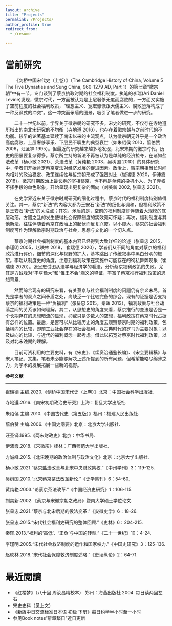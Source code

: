 ```yaml
---
layout: archive
title: "Projects"
permalink: /Projects/
author_profile: true
redirect_from:
  - /resume

---
```


當前研究
======

&emsp;&emsp;《剑桥中国宋代史（上卷）》（The Cambridge History of China, Volume 5 The Five Dynasties and Sung China, 960-1279 AD, Part 1）的第七章“徽宗朝”中有一节，专门谈到了蔡京执政时期的社会福利制度。执笔的李瑞(Ari Daniel Levine)发现，徽宗时代，一方面被认为是上层奢侈无度而腐败的，一方面又实施了空前程度的社会福利政策，“理想主义、宽宏慷慨跟犬儒主义、腐败堕落构成了一种反讽式的冲突”。这一冲突而矛盾的图景，吸引了笔者做进一步的研究。

&emsp;&emsp;二十一世纪以前，学界关于徽宗朝的研究不多。宋史的研究，不仅存在寺地遵所指出的南北宋研究的不均衡（寺地遵 2016），也存在着徽宗朝与之前时代的不均衡。较早的论著基本延续了南宋以来的主流观点，认为徽宗朝无外乎是一个政治高度腐败、上层奢侈享乐、下层民不聊生的典型衰世（如朱绍侯 2010，翦伯赞 2006，汪圣铎 1995）。但最近的研究越来越多地发现，北宋末期的徽宗时代，历史的图景要复杂得多。蔡京所主持的新法不再被认为是单纯的经济掠夺，在诸如盐法改革（杨小敏 2021）、茶法改革（黄纯艳 2003，吴树国 2010）的具体研究中，学者们开始肯定蔡京变法对经济发展的促进因素。政治上，徽宗朝相当长时间内相对的政治稳定、政策连续性与哲宗朝形成了强烈对比（崔瑞德 2020，伊沛霞 2018）。徽宗时期政治上最长寿的宰相蔡京，也不再是单纯的投机小人、为了弄权不择手段的单色形象，开始呈现出更复杂的面向（刘美新 2002, 张呈忠 2021）。

&emsp;&emsp;在史学界近来关于徽宗时期研究的细化过程中，蔡京时代的福利制度特别值得关注。其一，蔡京“新法”的内容大都为王安石“新法”的细化与调和，但福利政策不是王安石“新法”的关注点；其次，矛盾的是，空前的福利制度却伴随着大规模的底层动荡，方腊之乱的发生使得社会保障制度的实效颇可怀疑；再次，福利制度与其他新法，往往伴随着蔡京在政治上的起伏而反复兴废。以小窥大，蔡京的社会福利制度可作为理解徽宗时期政治与社会，思想与文化的一个切入点。

&emsp;&emsp;蔡京时期社会福利制度的基本内容已经得到大致详细的论述（张呈忠 2015，李瑾明 2005，赵映林 2018， 崔瑞德 2020），学者们从不同的角度对蔡京的福利政策进行评价，细节的深化与视野的扩大，基本跳出了传统叙事中黑白分明的框架。李瑞从制度史的角度，注意到福利政策在实施中可能存在的徇私舞弊现象（崔瑞德 2020）。张呈忠试图从法学与经济学的看法，分析蔡京福利政策的失败。尤其是方诚峰对“丰亨豫大”和“惟王不会”涵义的释证，丰富了蔡京推行福利政策的思想背景。

&emsp;&emsp;然而综合现有的研究来看，有关蔡京与社会福利制度的问题仍有余义未尽。首先是学者的观点之间矛盾之处，尚缺乏一个比较完备的综合。现有的证据是否支持蔡京的福利政策是一种“负福利”（张呈忠 2015，秦晖 2013），福利政策与社会动荡之间的关系该如何理解。其二，从思想史的角度来看，蔡京推行的变法是否是一个长期存在的思想暗流的显现，抑或只是少数人的空想，福利政策在蔡京时代占据有怎样的位置。最后，是否可以从比较历史的角度去观察蔡京时期的福利政策，包括横向的比较，即前工业社会存在的社会福利，以古典时代的罗马为主要对象；以及纵向的比较，与近代的福利概念一起考虑。借此以拓宽对蔡京时代福利政策，以及对北宋晚期的理解。

&emsp;&emsp;目前可资利用的主要史料，有《宋史》、《续资治通鉴长编》、《宋会要辑稿》与宋人笔记、文集。笔者未必能够解决上述所提到的所有问题，但希望能略尽绵薄之力，为学术的发展拓展一些新的视野。

**参考文献**

-----

崔瑞德 主编.2020.《剑桥中国宋代史（上卷）》北京：中国社会科学出版社.

寺地遵.2016.《南宋初期政治史研究》上海：复旦大学出版社.

朱绍侯 主编.2010.《中国古代史（第五版）》福州：福建人民出版社.

翦伯赞 主编.2006.《中国史纲要》北京：北京大学出版社.

汪圣铎.1995.《两宋财政史》北京：中华书局.

伊沛霞.2018.《宋徽宗》桂林：广西师范大学出版社.

方诚峰.2015.《北宋晚期的政治体制与政治文化》北京：北京大学出版社.

杨小敏.2021.“蔡京盐法改革与北宋中央财政集权.”《中州学刊》3：119-125.

吴树国.2010.“北宋蔡京茶法改革新论.”《史学集刊》6：54-60.

黄纯艳.2003.“论蔡京茶法改革.”《中国经济史研究》1：106-115.

刘美新.2002.《蔡京与宋徽宗朝之政局》暨南大学硕士学位论文.

张呈忠.2021.“蔡京与北宋后期的役法变革.”《安徽史学》6：18-26.

张呈忠.2015.“宋代社会福利史研究的整体回顾.”《史林》6：204-215.

秦晖.2013.“福利的‘高低’、‘正负’与中国的转型.”《二十一世纪》10：4-24.

李瑾明.2005.“宋代社会救济制度的运作和国家权力.”《中国史研究》3：125-136.

赵映林.2018.“宋代社会保障救济制度述略.”《史坛纵论》2：64-71.

最近閲讀
======

- 《红楼梦》（八十回 周汝昌精校本） 郑州：海燕出版社 2004. 每日读两回左右
- 宋史史料（见上文）
- 《新版中日交流标准日本语 初级 下册》每日约学半小时至一小时
- 参见Book notes“辭章繫日”近日更新

